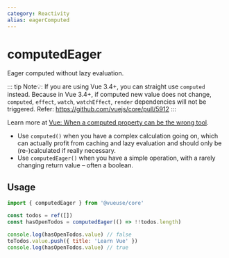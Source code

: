 ```yaml
---
category: Reactivity
alias: eagerComputed
---
```


# computedEager

Eager computed without lazy evaluation.

::: tip
Note💡: If you are using Vue 3.4+, you can straight use `computed` instead. Because in Vue 3.4+, if computed new value does not change, `computed`, `effect`, `watch`, `watchEffect`, `render` dependencies will not be triggered.
Refer: https://github.com/vuejs/core/pull/5912
:::

Learn more at [Vue: When a computed property can be the wrong tool](https://dev.to/linusborg/vue-when-a-computed-property-can-be-the-wrong-tool-195j).

- Use `computed()` when you have a complex calculation going on, which can actually profit from caching and lazy evaluation and should only be (re-)calculated if really necessary.
- Use `computedEager()` when you have a simple operation, with a rarely changing return value – often a boolean.

## Usage

```js
import { computedEager } from '@vueuse/core'

const todos = ref([])
const hasOpenTodos = computedEager(() => !!todos.length)

console.log(hasOpenTodos.value) // false
toTodos.value.push({ title: 'Learn Vue' })
console.log(hasOpenTodos.value) // true
```
